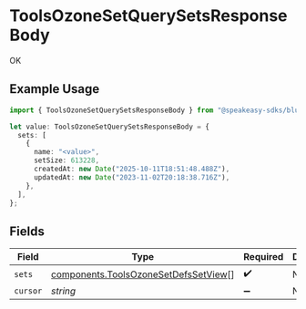 # ToolsOzoneSetQuerySetsResponseBody

OK

## Example Usage

```typescript
import { ToolsOzoneSetQuerySetsResponseBody } from "@speakeasy-sdks/bluesky/models/operations";

let value: ToolsOzoneSetQuerySetsResponseBody = {
  sets: [
    {
      name: "<value>",
      setSize: 613228,
      createdAt: new Date("2025-10-11T18:51:48.488Z"),
      updatedAt: new Date("2023-11-02T20:18:38.716Z"),
    },
  ],
};
```

## Fields

| Field                                                                                        | Type                                                                                         | Required                                                                                     | Description                                                                                  |
| -------------------------------------------------------------------------------------------- | -------------------------------------------------------------------------------------------- | -------------------------------------------------------------------------------------------- | -------------------------------------------------------------------------------------------- |
| `sets`                                                                                       | [components.ToolsOzoneSetDefsSetView](../../models/components/toolsozonesetdefssetview.md)[] | :heavy_check_mark:                                                                           | N/A                                                                                          |
| `cursor`                                                                                     | *string*                                                                                     | :heavy_minus_sign:                                                                           | N/A                                                                                          |